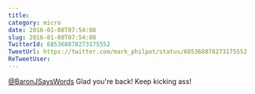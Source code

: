 ```yaml
---
title: 
category: micro
date: 2016-01-08T07:54:08
slug: 2016-01-08T07:54:08
TwitterId: 685368878273175552
TweetUrl: https://twitter.com/mark_philpot/status/685368878273175552
ReTweetUser: 
---
```


[@BaronJSaysWords](https://twitter.com/BaronJSaysWords) Glad you're back! Keep kicking ass!